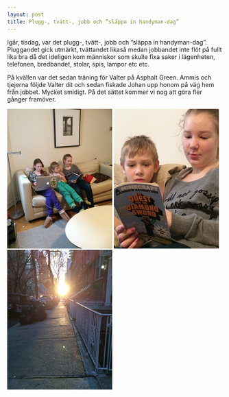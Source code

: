 ```yaml
---
layout: post
title: Plugg-, tvätt-, jobb och ”släppa in handyman-dag”
---
```


Igår, tisdag, var det plugg-, tvätt-, jobb och ”släppa in handyman-dag”.
Pluggandet gick utmärkt, tvättandet likaså medan jobbandet inte flöt på fullt
lika bra då det ideligen kom människor som skulle fixa saker i lägenheten,
telefonen, bredbandet, stolar, spis, lampor etc etc.

På kvällen var det sedan träning för Valter på Asphalt Green. Ammis och
tjejerna följde Valter dit och sedan fiskade Johan upp honom på väg hem från
jobbet. Mycket smidigt. På det sättet kommer vi nog att göra fler gånger
framöver.

<a href="/images/2015-01-20/IMG_3490.JPG"><img src="/images/2015-01-20/thumbnails/IMG_3490.JPG" /></a>
<a href="/images/2015-01-20/IMG_3494.JPG"><img src="/images/2015-01-20/thumbnails/IMG_3494.JPG" /></a>
<a href="/images/2015-01-20/IMG_3501.JPG"><img src="/images/2015-01-20/thumbnails/IMG_3501.JPG" /></a>
